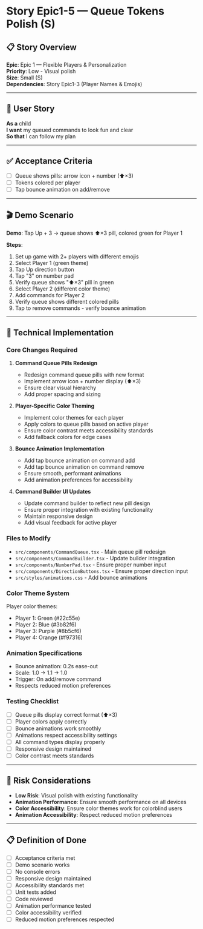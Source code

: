 # Story Epic1-5 — Queue Tokens Polish (S)

## 📋 Story Overview

**Epic**: Epic 1 — Flexible Players & Personalization  
**Priority**: Low - Visual polish  
**Size**: Small (S)  
**Dependencies**: Story Epic1-3 (Player Names & Emojis)

---

## 🎯 User Story

**As a** child  
**I want** my queued commands to look fun and clear  
**So that** I can follow my plan

---

## ✅ Acceptance Criteria

- [ ] Queue shows pills: arrow icon + number (⬆×3)
- [ ] Tokens colored per player
- [ ] Tap bounce animation on add/remove

---

## 🎬 Demo Scenario

**Demo**: Tap Up + 3 → queue shows ⬆×3 pill, colored green for Player 1

**Steps**:
1. Set up game with 2+ players with different emojis
2. Select Player 1 (green theme)
3. Tap Up direction button
4. Tap "3" on number pad
5. Verify queue shows "⬆×3" pill in green
6. Select Player 2 (different color theme)
7. Add commands for Player 2
8. Verify queue shows different colored pills
9. Tap to remove commands - verify bounce animation

---

## 🔧 Technical Implementation

### Core Changes Required

1. **Command Queue Pills Redesign**
   - Redesign command queue pills with new format
   - Implement arrow icon + number display (⬆×3)
   - Ensure clear visual hierarchy
   - Add proper spacing and sizing

2. **Player-Specific Color Theming**
   - Implement color themes for each player
   - Apply colors to queue pills based on active player
   - Ensure color contrast meets accessibility standards
   - Add fallback colors for edge cases

3. **Bounce Animation Implementation**
   - Add tap bounce animation on command add
   - Add tap bounce animation on command remove
   - Ensure smooth, performant animations
   - Add animation preferences for accessibility

4. **Command Builder UI Updates**
   - Update command builder to reflect new pill design
   - Ensure proper integration with existing functionality
   - Maintain responsive design
   - Add visual feedback for active player

### Files to Modify

- `src/components/CommandQueue.tsx` - Main queue pill redesign
- `src/components/CommandBuilder.tsx` - Update builder integration
- `src/components/NumberPad.tsx` - Ensure proper number input
- `src/components/DirectionButtons.tsx` - Ensure proper direction input
- `src/styles/animations.css` - Add bounce animations

### Color Theme System

Player color themes:
- Player 1: Green (#22c55e)
- Player 2: Blue (#3b82f6)
- Player 3: Purple (#8b5cf6)
- Player 4: Orange (#f97316)

### Animation Specifications

- Bounce animation: 0.2s ease-out
- Scale: 1.0 → 1.1 → 1.0
- Trigger: On add/remove command
- Respects reduced motion preferences

### Testing Checklist

- [ ] Queue pills display correct format (⬆×3)
- [ ] Player colors apply correctly
- [ ] Bounce animations work smoothly
- [ ] Animations respect accessibility settings
- [ ] All command types display properly
- [ ] Responsive design maintained
- [ ] Color contrast meets standards

---

## 🚨 Risk Considerations

- **Low Risk**: Visual polish with existing functionality
- **Animation Performance**: Ensure smooth performance on all devices
- **Color Accessibility**: Ensure color themes work for colorblind users
- **Animation Accessibility**: Respect reduced motion preferences

---

## 📋 Definition of Done

- [ ] Acceptance criteria met
- [ ] Demo scenario works
- [ ] No console errors
- [ ] Responsive design maintained
- [ ] Accessibility standards met
- [ ] Unit tests added
- [ ] Code reviewed
- [ ] Animation performance tested
- [ ] Color accessibility verified
- [ ] Reduced motion preferences respected

